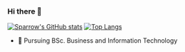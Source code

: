 ### Hi there 👋

[![Sparrow's GitHub stats](https://github-readme-stats.vercel.app/api?username=SparrowTheWalker&theme=radical&show_icons=true)](https://github.com/anuraghazra/github-readme-stats)  [![Top Langs](https://github-readme-stats.vercel.app/api/top-langs/?username=SparrowTheWalker&theme=radical&show_icons=true)](https://github.com/anuraghazra/github-readme-stats)



- 🌱 Pursuing BSc. Business and Information Technology
